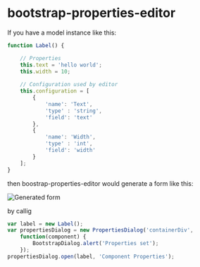 # bootstrap-properties-editor

If you have a model instance like this:

```JavaScript
function Label() {

	// Properties
	this.text = 'hello world';
	this.width = 10;
	
	// Configuration used by editor
	this.configuration = [ 
		{ 
			'name': 'Text',
			'type' : 'string',
			'field': 'text'
		}, 
		{ 
			'name': 'Width', 
			'type' : 'int',
			'field': 'width'
		}
	];
}
```

then boostrap-properties-editor would generate a form like this:

![Generated form](https://github.com/akos-sereg/bootstrap-properties-editor/blob/master/screenshot.png?raw=true "Screenshot")

by callig

```JavaScript
var label = new Label();
var propertiesDialog = new PropertiesDialog('containerDiv', 
	function(component) { 
		BootstrapDialog.alert('Properties set'); 
	});
propertiesDialog.open(label, 'Component Properties');
```
